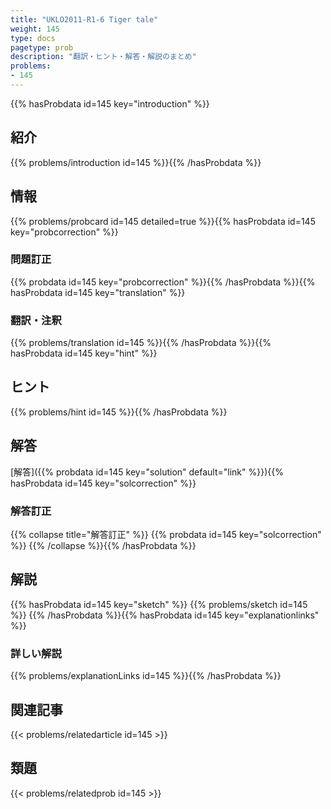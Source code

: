 ```yaml
---
title: "UKLO2011-R1-6 Tiger tale"
weight: 145
type: docs
pagetype: prob
description: "翻訳・ヒント・解答・解説のまとめ"
problems: 
- 145
---
```


{{% hasProbdata id=145 key="introduction" %}}

## 紹介

{{% problems/introduction id=145 %}}{{% /hasProbdata %}}

## 情報

{{% problems/probcard id=145 detailed=true %}}{{% hasProbdata id=145 key="probcorrection" %}}

### 問題訂正

{{% probdata id=145 key="probcorrection" %}}{{% /hasProbdata %}}{{% hasProbdata id=145 key="translation" %}}

### 翻訳・注釈

{{% problems/translation id=145 %}}{{% /hasProbdata %}}{{% hasProbdata id=145 key="hint" %}}

## ヒント

{{% problems/hint id=145 %}}{{% /hasProbdata %}}

## 解答

[解答]({{% probdata id=145 key="solution" default="link" %}}){{% hasProbdata id=145 key="solcorrection" %}}

### 解答訂正

{{% collapse title="解答訂正" %}}
{{% probdata id=145 key="solcorrection" %}}
{{% /collapse %}}{{% /hasProbdata %}}

## 解説

{{% hasProbdata id=145 key="sketch" %}}
{{% problems/sketch id=145 %}}
{{% /hasProbdata %}}{{% hasProbdata id=145 key="explanationlinks" %}}

### 詳しい解説

{{% problems/explanationLinks id=145 %}}{{% /hasProbdata %}}

## 関連記事

{{< problems/relatedarticle id=145 >}}

## 類題

{{< problems/relatedprob id=145 >}}
